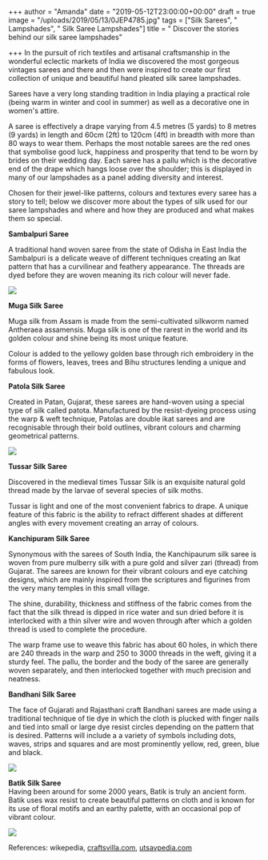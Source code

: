 +++
author = "Amanda"
date = "2019-05-12T23:00:00+00:00"
draft = true
image = "/uploads/2019/05/13/0JEP4785.jpg"
tags = ["Silk Sarees", " Lampshades", " Silk Saree Lampshades"]
title = " Discover the stories behind our silk saree lampshades"

+++
In the pursuit of rich textiles and artisanal craftsmanship in the wonderful eclectic markets of India we discovered the most gorgeous vintages sarees and there and then were inspired to create our first collection of unique and beautiful hand pleated silk saree lampshades.

Sarees have a very long standing tradition in India playing a practical role (being warm in winter and cool in summer) as well as a decorative one in women's attire.

A saree is effectively a drape varying from 4.5 metres (5 yards) to 8 metres (9 yards) in length and 60cm (2ft) to 120cm (4ft) in breadth with more than 80 ways to wear them. Perhaps the most notable sarees are the red ones that symbolise good luck, happiness and prosperity that tend to be worn by brides on their wedding day. Each saree has a pallu which is the decorative end of the drape which hangs loose over the shoulder; this is displayed in many of our lampshades as a panel adding diversity and interest.

Chosen for their jewel-like patterns, colours and textures every saree has a story to tell; below we discover more about the types of silk used for our saree lampshades and where and how they are produced and what makes them so special.

**Sambalpuri Saree**

A traditional hand woven saree from the state of Odisha in East India the Sambalpuri is a delicate weave of different techniques creating an Ikat pattern that has a curvilinear and feathery appearance. The threads are dyed before they are woven meaning its rich colour will never fade.

![](/uploads/2019/05/13/IMG_2363.jpg)

**Muga Silk Saree**

Muga silk from Assam is made from the semi-cultivated silkworm named Antheraea assamensis. Muga silk is one of the rarest in the world and its golden colour and shine being its most unique feature.

Colour is added to the yellowy golden base through rich embroidery in the forms of flowers, leaves, trees and Bihu structures lending a unique and fabulous look.

**Patola Silk Saree**

Created in Patan, Gujarat, these sarees are hand-woven using a special type of silk called patota. Manufactured by the resist-dyeing process using the warp & weft technique, Patolas are double ikat sarees and are recognisable through their bold outlines, vibrant colours and charming geometrical patterns.

![](/uploads/2019/05/13/IMG_2358.jpg)

**Tussar Silk Saree**

Discovered in the medieval times Tussar Silk is an exquisite natural gold thread made by the larvae of several species of silk moths.

Tussar is light and one of the most convenient fabrics to drape. A unique feature of this fabric is the ability to refract different shades at different angles with every movement creating an array of colours.

**Kanchipuram Silk Saree**

Synonymous with the sarees of South India, the Kanchipaurum silk saree is woven from pure mulberry silk with a pure gold and silver zari (thread) from Gujarat. The sarees are known for their vibrant colours and eye catching designs, which are mainly inspired from the scriptures and figurines from the very many temples in this small village.

The shine, durability, thickness and stiffness of the fabric comes from the fact that the silk thread is dipped in rice water and sun dried before it is interlocked with a thin silver wire and woven through after which a golden thread is used to complete the procedure.

The warp frame use to weave this fabric has about 60 holes, in which there are 240 threads in the warp and 250 to 3000 threads in the weft, giving it a sturdy feel. The pallu, the border and the body of the saree are generally woven separately, and then interlocked together with much precision and neatness.

**Bandhani Silk Saree**

The face of Gujarati and Rajasthani craft Bandhani sarees are made using a traditional technique of tie dye in which the cloth is plucked with finger nails and tied into small or large dye resist circles depending on the pattern that is desired. Patterns will include a a variety of symbols including dots, waves, strips and squares and are most prominently yellow, red, green, blue and black.

![](/uploads/2019/05/13/IMG_2364.jpg)

**Batik Silk Saree**  
Having been around for some 2000 years, Batik is truly an ancient form. Batik uses wax resist to create beautiful patterns on cloth and is known for its use of floral motifs and an earthy palette, with an occasional pop of vibrant colour.

![](/uploads/2019/05/13/IMG_2361.jpg)

References: wikepedia, [craftsvilla.com](http://craftsvilla.com/), [utsavpedia.com](http://utsavpedia.com/)
